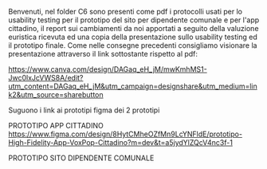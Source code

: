 Benvenuti, nel folder C6 sono presenti come pdf i protocolli usati per lo usability testing per il prototipo del sito per dipendente comunale e per l'app cittadino, il report sui cambiamenti da noi apportati a seguito della valuzione euristica ricevuta ed una copia della presentazione sullo usability testing ed il prototipo finale.
Come nelle consegne precedenti consigliamo visionare la presentazione attraverso il link sottostante rispetto al pdf:

https://www.canva.com/design/DAGaq_eH_jM/mwKmhMS1-Jwc0lxJcVWS8A/edit?utm_content=DAGaq_eH_jM&utm_campaign=designshare&utm_medium=link2&utm_source=sharebutton

Suguono i link ai prototipi figma dei 2 prototipi

PROTOTIPO APP CITTADINO
https://www.figma.com/design/8HytCMheOZfMn9LcYNFldE/prototipo-High-Fidelity-App-VoxPop-Cittadino?m=dev&t=a5jydYlZQcV4nc3f-1

PROTOTIPO SITO DIPENDENTE COMUNALE
